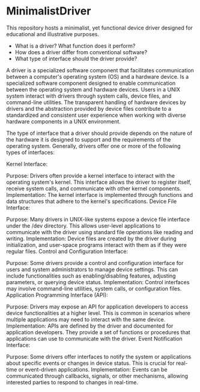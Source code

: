 # MinimalistDriver
 This repository hosts a minimalist, yet functional device driver designed for educational and illustrative purposes.

* What is a driver? What function does it perform?
* How does a driver differ from conventional software?
* What type of interface should the driver provide?

A driver is a specialized software component that facilitates communication between a computer's operating system (OS) and a hardware device. Is a specialized software component designed to enable communication between the operating system and hardware devices. Users in a UNIX system interact with drivers through system calls, device files, and command-line utilities. The transparent handling of hardware devices by drivers and the abstraction provided by device files contribute to a standardized and consistent user experience when working with diverse hardware components in a UNIX environment. 

The type of interface that a driver should provide depends on the nature of the hardware it is designed to support and the requirements of the operating system. Generally, drivers offer one or more of the following types of interfaces:

Kernel Interface:

Purpose: Drivers often provide a kernel interface to interact with the operating system's kernel. This interface allows the driver to register itself, receive system calls, and communicate with other kernel components.
Implementation: The kernel interface is implemented through functions and data structures that adhere to the kernel's specifications.
Device File Interface:

Purpose: Many drivers in UNIX-like systems expose a device file interface under the /dev directory. This allows user-level applications to communicate with the driver using standard file operations like reading and writing.
Implementation: Device files are created by the driver during initialization, and user-space programs interact with them as if they were regular files.
Control and Configuration Interface:

Purpose: Some drivers provide a control and configuration interface for users and system administrators to manage device settings. This can include functionalities such as enabling/disabling features, adjusting parameters, or querying device status.
Implementation: Control interfaces may involve command-line utilities, system calls, or configuration files.
Application Programming Interface (API):

Purpose: Drivers may expose an API for application developers to access device functionalities at a higher level. This is common in scenarios where multiple applications may need to interact with the same device.
Implementation: APIs are defined by the driver and documented for application developers. They provide a set of functions or procedures that applications can use to communicate with the driver.
Event Notification Interface:

Purpose: Some drivers offer interfaces to notify the system or applications about specific events or changes in device status. This is crucial for real-time or event-driven applications.
Implementation: Events can be communicated through callbacks, signals, or other mechanisms, allowing interested parties to respond to changes in real-time.
